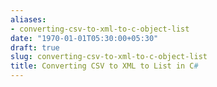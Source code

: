```yaml
---
aliases:
- converting-csv-to-xml-to-c-object-list
date: "1970-01-01T05:30:00+05:30"
draft: true
slug: converting-csv-to-xml-to-c-object-list
title: Converting CSV to XML to List in C#
---
```

